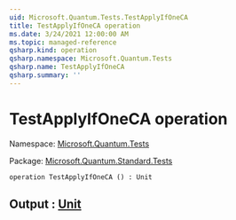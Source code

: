 ```yaml
---
uid: Microsoft.Quantum.Tests.TestApplyIfOneCA
title: TestApplyIfOneCA operation
ms.date: 3/24/2021 12:00:00 AM
ms.topic: managed-reference
qsharp.kind: operation
qsharp.namespace: Microsoft.Quantum.Tests
qsharp.name: TestApplyIfOneCA
qsharp.summary: ''
---
```


# TestApplyIfOneCA operation

Namespace: [Microsoft.Quantum.Tests](xref:Microsoft.Quantum.Tests)

Package: [Microsoft.Quantum.Standard.Tests](https://nuget.org/packages/Microsoft.Quantum.Standard.Tests)




```qsharp
operation TestApplyIfOneCA () : Unit
```


## Output : [Unit](xref:microsoft.quantum.lang-ref.unit)

